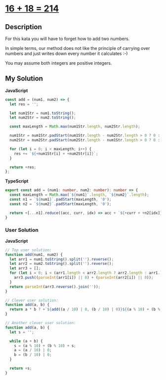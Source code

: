 # [16 + 18 = 214](https://www.codewars.com/kata/5effa412233ac3002a9e471d)

## Description

For this kata you will have to forget how to add two numbers.

In simple terms, our method does not like the principle of carrying over numbers and just writes down every number it calculates :-)

You may assume both integers are positive integers.


## My Solution

**JavaScript**

```js
const add = (num1, num2) => {
  let res = '';

  let num1Str = num1.toString();
  let num2Str = num2.toString();

  const maxLength = Math.max(num1Str.length, num2Str.length);

  num1Str = num1Str.padStart(num1Str.length - num2Str.length > 0 ? 0 : maxLength, '0');
  num2Str = num2Str.padStart(num2Str.length - num1Str.length > 0 ? 0 : maxLength, '0');

  for (let i = 0; i < maxLength; i++) {
    res += `${+num1Str[i] + +num2Str[i]}`;
  }

  return +res;
};
```

**TypeScript**

```ts
export const add = (num1: number, num2: number): number => {
  const maxLength = Math.max(`${num1}`.length, `${num2}`.length);
  const n1 = `${num1}`.padStart(maxLength, '0');
  const n2 = `${num2}`.padStart(maxLength, '0');

  return +[...n1].reduce((acc, curr, idx) => acc + `${+curr + +n2[idx]}`, '');
}
```

### User Solution

**JavaScript**

```js
// Top user solution:
function add(num1, num2) {
  let arr1 = num1.toString().split('').reverse();
  let arr2 = num2.toString().split('').reverse();
  let arr3 = [];
  for (let i = 0; i < (arr1.length < arr2.length ? arr2.length : arr1.length); i++) {
    arr3.push((parseInt(arr1[i]) || 0) + (parseInt(arr2[i]) || 0));
  }
  return parseInt(arr3.reverse().join(''));
}
```

```js
// Clever user solution:
function add(a, b) {
  return a * b ? +`${add((a / 10) | 0, (b / 10) | 0)}${(a % 10) + (b % 10)}` : a + b;
}
```

```js
// Another clever user solution:
function add(a, b) {
  let s = '';

  while (a + b) {
    s = (a % 10) + (b % 10) + s;
    a = (a / 10) | 0;
    b = (b / 10) | 0;
  }

  return +s;
}
```